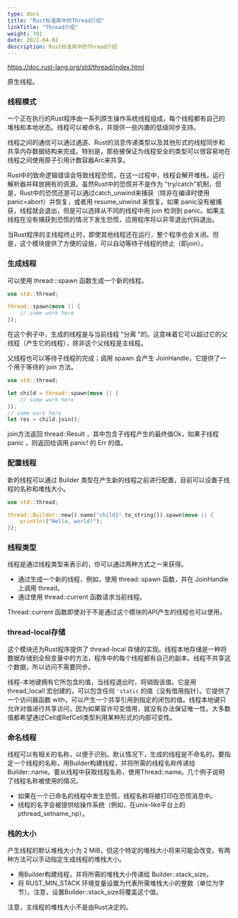 ```yaml
---
type: docs
title: "Rust标准库中的Thread介绍"
linkTitle: "Thread介绍"
weight: 701
date: 2021-04-02
description: Rust标准库中的Thread介绍
---
```


https://doc.rust-lang.org/std/thread/index.html

原生线程。

### 线程模式

一个正在执行的Rust程序由一系列原生操作系统线程组成，每个线程都有自己的堆栈和本地状态。线程可以被命名，并提供一些内置的低级同步支持。

线程之间的通信可以通过通道、Rust的消息传递类型以及其他形式的线程同步和共享内存数据结构来完成。特别是，那些被保证为线程安全的类型可以很容易地在线程之间使用原子引用计数容器Arc来共享。

Rust中的致命逻辑错误会导致线程恐慌，在这一过程中，线程会解开堆栈，运行解析器并释放拥有的资源。虽然Rust中的恐慌并不是作为 "try/catch"机制，但是，Rust中的恐慌还是可以通过catch_unwind来捕获（除非在编译时使用panic=abort）并恢复，或者用 resume_unwind 来恢复。如果 panic没有被捕获，线程就会退出，但是可以选择从不同的线程中用 join 检测到 panic。如果主线程在没有捕获到恐慌的情况下发生恐慌，应用程序将以非零退出代码退出。

当Rust程序的主线程终止时，即使其他线程还在运行，整个程序也会关闭。但是，这个模块提供了方便的设施，可以自动等待子线程的终止（即join）。

### 生成线程

可以使用 thread:::spawn 函数生成一个新的线程。

```rust
use std::thread;

thread::spawn(move || {
    // some work here
});
```

在这个例子中，生成的线程是与当前线程 "分离 "的。这意味着它可以超过它的父线程（产生它的线程），除非这个父线程是主线程。

父线程也可以等待子线程的完成；调用 spawn 会产生 JoinHandle，它提供了一个用于等待的 join 方法。

```rust
use std::thread;

let child = thread::spawn(move || {
    // some work here
});
// some work here
let res = child.join();
```

join方法返回 thread::Result ，其中包含子线程产生的最终值Ok，如果子线程 panic ，则返回给调用 panic! 的 Err 的值。

### 配置线程

新的线程可以通过 Builder 类型在产生新的线程之前进行配置，目前可以设置子线程的名称和堆栈大小。

```rust
use std::thread;

thread::Builder::new().name("child1".to_string()).spawn(move || {
    println!("Hello, world!");
});
```

### 线程类型

线程是通过线程类型来表示的，你可以通过两种方式之一来获得。

- 通过生成一个新的线程，例如，使用 thread::spawn 函数，并在 JoinHandle上调用 thread。
- 通过使用 thread::current 函数请求当前线程。

Thread::current 函数即使对于不是通过这个模块的API产生的线程也可以使用。

### thread-local存储

这个模块还为Rust程序提供了 thread-local 存储的实现。线程本地存储是一种将数据存储到全局变量中的方法，程序中的每个线程都有自己的副本。线程不共享这个数据，所以访问不需要同步。

线程-本地键拥有它所包含的值，当线程退出时，将销毁该值。它是用 thread_local! 宏创建的，可以包含任何 `'static`  的值（没有借用指针）。它提供了一个访问器函数 with，可以产生一个共享引用到指定的闭包的值。线程本地键只允许对值进行共享访问，因为如果容许可变借用，就没有办法保证唯一性。大多数值都希望通过Cell或RefCell类型利用某种形式的内部可变性。

### 命名线程

线程可以有相关的名称，以便于识别。默认情况下，生成的线程是不命名的。要指定一个线程的名称，用Builder构建线程，并将所需的线程名称传递给 Builder::name。要从线程中获取线程名称，使用Thread::name。几个例子说明了线程名称被使用的情况。

- 如果在一个已命名的线程中发生恐慌，线程名称将被打印在恐慌消息中。
- 线程的名字会被提供给操作系统（例如，在unix-like平台上的pthread_setname_np）。

### 栈的大小

产生线程的默认堆栈大小为 2 MiB，但这个特定的堆栈大小将来可能会改变。有两种方法可以手动指定生成线程的堆栈大小。

- 用Builder构建线程，并将所需的堆栈大小传递给 Builder::stack_size。
- 将 RUST_MIN_STACK 环境变量设置为代表所需堆栈大小的整数（单位为字节）。注意，设置Builder::stack_size将覆盖这个值。

注意，主线程的堆栈大小不是由Rust决定的。

